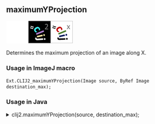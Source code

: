 ## maximumYProjection
<img src="images/mini_empty_logo.png"/><img src="images/mini_clij2_logo.png"/><img src="images/mini_clijx_logo.png"/>

Determines the maximum projection of an image along X.

### Usage in ImageJ macro
```
Ext.CLIJ2_maximumYProjection(Image source, ByRef Image destination_max);
```


### Usage in Java
<details>
<summary>
clij2.maximumYProjection(source, destination_max);
</summary>
```
// init CLIJ and GPU
import net.haesleinhuepf.clij2.CLIJ2;
import net.haesleinhuepf.clij.clearcl.ClearCLBuffer;
CLIJ2 clij2 = CLIJ2.getInstance();

// get input parameters
ClearCLBuffer source = clij2.push(sourceImagePlus);
destination_max = clij2.create(source);
```

```
// Execute operation on GPU
clij2.maximumYProjection(source, destination_max);
```

```
//show result
destination_maxImagePlus = clij2.pull(destination_max);
destination_maxImagePlus.show();

// cleanup memory on GPU
clij2.release(source);
clij2.release(destination_max);
```
</details>


### Usage in Matlab
<details>
<summary>
clij2.maximumYProjection(source, destination_max);
</summary>
```
% init CLIJ and GPU
clij2 = init_clatlab();

% get input parameters
source = clij2.pushMat(source_matrix);
destination_max = clij2.create(source);
```

```
% Execute operation on GPU
clij2.maximumYProjection(source, destination_max);
```

```
% show result
destination_max = clij2.pullMat(destination_max)

% cleanup memory on GPU
clij2.release(source);
clij2.release(destination_max);
```
</details>


### Usage in Icy
<details>
<summary>
clij2.maximumYProjection(source, destination_max);
</summary>
```
// init CLIJ and GPU
importClass(net.haesleinhuepf.clicy.CLICY);
importClass(Packages.icy.main.Icy);

clij2 = CLICY.getInstance();

// get input parameters
source_sequence = getSequence();source = clij2.pushSequence(source_sequence);
destination_max = clij2.create(source);
```

```
// Execute operation on GPU
clij2.maximumYProjection(source, destination_max);
```

```
// show result
destination_max_sequence = clij2.pullSequence(destination_max)
Icy.addSequence(destination_max_sequence
// cleanup memory on GPU
clij2.release(source);
clij2.release(destination_max);
```
</details>




### Example notebooks
<a href="https://clij.github.io/clij2-docs/md/maximumProjection"><img src="images/language_macro.png" height="20"/></a> [maximumProjection](https://clij.github.io/clij2-docs/md/maximumProjection)  




### Example scripts
<a href="https://github.com/clij/clij2-docs/blob/master/src/main/macro/maximumProjection.ijm"><img src="images/language_macro.png" height="20"/></a> [maximumProjection.ijm](https://github.com/clij/clij2-docs/blob/master/src/main/macro/maximumProjection.ijm)  
<a href="https://github.com/clij/clij2-docs/blob/master/src/main/macro/orthogonalMaximumProjections.ijm"><img src="images/language_macro.png" height="20"/></a> [orthogonalMaximumProjections.ijm](https://github.com/clij/clij2-docs/blob/master/src/main/macro/orthogonalMaximumProjections.ijm)  


[Back to CLIJ2 reference](https://clij.github.io/clij2-docs/reference)
[Back to CLIJ2 documentation](https://clij.github.io/clij2-docs)

[Imprint](https://clij.github.io/imprint)
